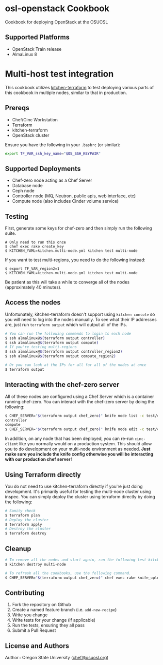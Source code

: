 # osl-openstack Cookbook

Cookbook for deploying OpenStack at the OSUOSL

## Supported Platforms

- OpenStack Train release
- AlmaLinux 8

# Multi-host test integration

This cookbook utilizes [kitchen-terraform](https://github.com/newcontext-oss/kitchen-terraform) to test deploying
various parts of this cookbook in multiple nodes, similar to that in production.

## Prereqs

- Chef/Cinc Workstation
- Terraform
- kitchen-terraform
- OpenStack cluster

Ensure you have the following in your ``.bashrc`` (or similar):

``` bash
export TF_VAR_ssh_key_name="$OS_SSH_KEYPAIR"
```

## Supported Deployments

- Chef-zero node acting as a Chef Server
- Database node
- Ceph node
- Controller node (MQ, Neutron, public apis, web interface, etc)
- Compute node (also includes Cinder volume service)

## Testing

First, generate some keys for chef-zero and then simply run the following suite.

``` console
# Only need to run this once
$ chef exec rake create_key
$ KITCHEN_YAML=kitchen.multi-node.yml kitchen test multi-node
```

If you want to test multi-regions, you need to do the following instead:

``` console
$ export TF_VAR_region2=1
$ KITCHEN_YAML=kitchen.multi-node.yml kitchen test multi-node
```

Be patient as this will take a while to converge all of the nodes (approximately 40 minutes).

## Access the nodes

Unfortunately, kitchen-terraform doesn't support using ``kitchen console`` so you will need to log into the nodes
manually. To see what their IP addresses are, just run ``terraform output`` which will output all of the IPs.

``` bash
# You can run the following commands to login to each node
$ ssh almalinux@$(terraform output controller)
$ ssh almalinux@$(terraform output compute)
# If you're testing multi-regions
$ ssh almalinux@$(terraform output controller_region2)
$ ssh almalinux@$(terraform output compute_region2)

# Or you can look at the IPs for all for all of the nodes at once
$ terraform output
```

## Interacting with the chef-zero server

All of these nodes are configured using a Chef Server which is a container running chef-zero. You can interact with the
chef-zero server by doing the following:

``` bash
$ CHEF_SERVER="$(terraform output chef_zero)" knife node list -c test/chef-config/knife.rb
controller
compute
$ CHEF_SERVER="$(terraform output chef_zero)" knife node edit -c test/chef-config/knife.rb
```

In addition, on any node that has been deployed, you can re-run ``cinc-client`` like you normally would on a production
system. This should allow you to do development on your multi-node environment as needed. **Just make sure you include
the knife config otherwise you will be interacting with our production chef server!**

## Using Terraform directly

You do not need to use kitchen-terraform directly if you're just doing development. It's primarily useful for testing
the multi-node cluster using inspec. You can simply deploy the cluster using terraform directly by doing the following:

``` bash
# Sanity check
$ terraform plan
# Deploy the cluster
$ terraform apply
# Destroy the cluster
$ terraform destroy
```

## Cleanup

``` bash
# To remove all the nodes and start again, run the following test-kitchen command.
$ kitchen destroy multi-node

# To refresh all the cookbooks, use the following command.
$ CHEF_SERVER="$(terraform output chef_zero)" chef exec rake knife_upload
```

## Contributing

1. Fork the repository on Github
2. Create a named feature branch (i.e. `add-new-recipe`)
3. Write you change
4. Write tests for your change (if applicable)
5. Run the tests, ensuring they all pass
6. Submit a Pull Request

## License and Authors

Author:: Oregon State University (<chef@osuosl.org>)
